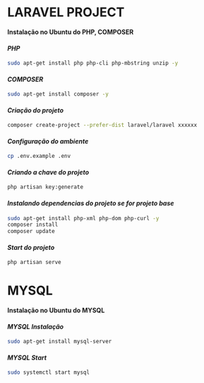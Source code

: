 # LARAVEL PROJECT

**Instalação no Ubuntu do PHP, COMPOSER**

#### *PHP*
```sh 
sudo apt-get install php php-cli php-mbstring unzip -y
```
#### *COMPOSER*
```sh 
sudo apt-get install composer -y
```
#### *Criação do projeto*
```sh 
composer create-project --prefer-dist laravel/laravel xxxxxx
```
#### *Configuração do ambiente*
```sh 
cp .env.example .env
```
#### *Criando a chave do projeto*
```sh 
php artisan key:generate
```
#### *Instalando dependencias do projeto se for projeto base*
```sh 
sudo apt-get install php-xml php-dom php-curl -y
composer install
composer update
```
#### *Start do projeto*
```sh 
php artisan serve
```

# MYSQL

**Instalação no Ubuntu do MYSQL**

#### *MYSQL Instalação*
```sh 
sudo apt-get install mysql-server
```

#### *MYSQL Start*
```sh 
sudo systemctl start mysql
```

